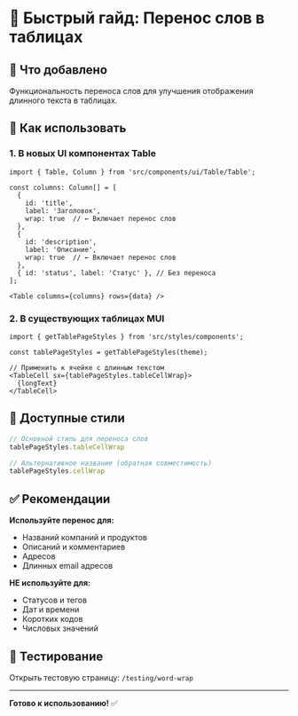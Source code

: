 # 📖 Быстрый гайд: Перенос слов в таблицах

## 🎯 Что добавлено

Функциональность переноса слов для улучшения отображения длинного текста в таблицах.

## 🚀 Как использовать

### 1. В новых UI компонентах Table
```tsx
import { Table, Column } from 'src/components/ui/Table/Table';

const columns: Column[] = [
  { 
    id: 'title', 
    label: 'Заголовок', 
    wrap: true  // ← Включает перенос слов
  },
  { 
    id: 'description', 
    label: 'Описание', 
    wrap: true  // ← Включает перенос слов
  },
  { id: 'status', label: 'Статус' }, // Без переноса
];

<Table columns={columns} rows={data} />
```

### 2. В существующих таблицах MUI
```tsx
import { getTablePageStyles } from 'src/styles/components';

const tablePageStyles = getTablePageStyles(theme);

// Применить к ячейке с длинным текстом
<TableCell sx={tablePageStyles.tableCellWrap}>
  {longText}
</TableCell>
```

## 🎨 Доступные стили

```typescript
// Основной стиль для переноса слов
tablePageStyles.tableCellWrap  

// Альтернативное название (обратная совместимость)
tablePageStyles.cellWrap
```

## ✅ Рекомендации

**Используйте перенос для:**
- Названий компаний и продуктов
- Описаний и комментариев  
- Адресов
- Длинных email адресов

**НЕ используйте для:**
- Статусов и тегов
- Дат и времени
- Коротких кодов
- Числовых значений

## 🧪 Тестирование

Открыть тестовую страницу: `/testing/word-wrap`

---
**Готово к использованию!** ✅
